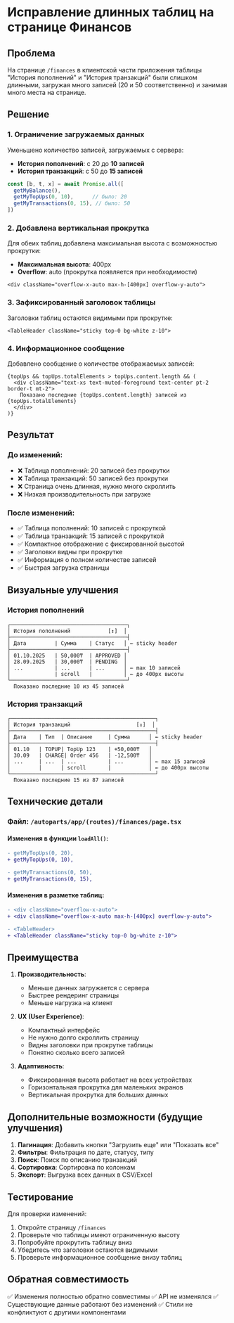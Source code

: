 # Исправление длинных таблиц на странице Финансов

## Проблема
На странице `/finances` в клиентской части приложения таблицы "История пополнений" и "История транзакций" были слишком длинными, загружая много записей (20 и 50 соответственно) и занимая много места на странице.

## Решение

### 1. Ограничение загружаемых данных
Уменьшено количество записей, загружаемых с сервера:
- **История пополнений**: с 20 до **10 записей**
- **История транзакций**: с 50 до **15 записей**

```typescript
const [b, t, x] = await Promise.all([
  getMyBalance(),
  getMyTopUps(0, 10),      // было: 20
  getMyTransactions(0, 15), // было: 50
])
```

### 2. Добавлена вертикальная прокрутка
Для обеих таблиц добавлена максимальная высота с возможностью прокрутки:
- **Максимальная высота**: 400px
- **Overflow**: auto (прокрутка появляется при необходимости)

```tsx
<div className="overflow-x-auto max-h-[400px] overflow-y-auto">
```

### 3. Зафиксированный заголовок таблицы
Заголовки таблиц остаются видимыми при прокрутке:

```tsx
<TableHeader className="sticky top-0 bg-white z-10">
```

### 4. Информационное сообщение
Добавлено сообщение о количестве отображаемых записей:

```tsx
{topUps && topUps.totalElements > topUps.content.length && (
  <div className="text-xs text-muted-foreground text-center pt-2 border-t mt-2">
    Показано последние {topUps.content.length} записей из {topUps.totalElements}
  </div>
)}
```

## Результат

### До изменений:
- ❌ Таблица пополнений: 20 записей без прокрутки
- ❌ Таблица транзакций: 50 записей без прокрутки
- ❌ Страница очень длинная, нужно много скроллить
- ❌ Низкая производительность при загрузке

### После изменений:
- ✅ Таблица пополнений: 10 записей с прокруткой
- ✅ Таблица транзакций: 15 записей с прокруткой
- ✅ Компактное отображение с фиксированной высотой
- ✅ Заголовки видны при прокрутке
- ✅ Информация о полном количестве записей
- ✅ Быстрая загрузка страницы

## Визуальные улучшения

### История пополнений
```
┌─────────────────────────────────────┐
│ История пополнений            [↕️]  │
├─────────────────────────────────────┤
│ Дата         | Сумма    | Статус   │ ← sticky header
├─────────────────────────────────────┤
│ 01.10.2025   | 50,000₸  | APPROVED │
│ 28.09.2025   | 30,000₸  | PENDING  │
│ ...          | ...      | ...      │ ← max 10 записей
│              | scroll   |          │ ← до 400px высоты
└─────────────────────────────────────┘
  Показано последние 10 из 45 записей
```

### История транзакций
```
┌──────────────────────────────────────────────┐
│ История транзакций                     [↕️]  │
├──────────────────────────────────────────────┤
│ Дата    | Тип  | Описание     | Сумма      │ ← sticky header
├──────────────────────────────────────────────┤
│ 01.10   | TOPUP| TopUp 123    | +50,000₸   │
│ 30.09   | CHARGE| Order 456   | -12,500₸   │
│ ...     | ...  | ...          | ...        │ ← max 15 записей
│         |      | scroll       |            │ ← до 400px высоты
└──────────────────────────────────────────────┘
  Показано последние 15 из 87 записей
```

## Технические детали

### Файл: `/autoparts/app/(routes)/finances/page.tsx`

#### Изменения в функции `loadAll()`:
```diff
- getMyTopUps(0, 20),
+ getMyTopUps(0, 10),

- getMyTransactions(0, 50),
+ getMyTransactions(0, 15),
```

#### Изменения в разметке таблиц:
```diff
- <div className="overflow-x-auto">
+ <div className="overflow-x-auto max-h-[400px] overflow-y-auto">

- <TableHeader>
+ <TableHeader className="sticky top-0 bg-white z-10">
```

## Преимущества

1. **Производительность**: 
   - Меньше данных загружается с сервера
   - Быстрее рендеринг страницы
   - Меньше нагрузка на клиент

2. **UX (User Experience)**:
   - Компактный интерфейс
   - Не нужно долго скроллить страницу
   - Видны заголовки при прокрутке таблицы
   - Понятно сколько всего записей

3. **Адаптивность**:
   - Фиксированная высота работает на всех устройствах
   - Горизонтальная прокрутка для маленьких экранов
   - Вертикальная прокрутка для больших данных

## Дополнительные возможности (будущие улучшения)

1. **Пагинация**: Добавить кнопки "Загрузить еще" или "Показать все"
2. **Фильтры**: Фильтрация по дате, статусу, типу
3. **Поиск**: Поиск по описанию транзакций
4. **Сортировка**: Сортировка по колонкам
5. **Экспорт**: Выгрузка всех данных в CSV/Excel

## Тестирование

Для проверки изменений:
1. Откройте страницу `/finances`
2. Проверьте что таблицы имеют ограниченную высоту
3. Попробуйте прокрутить таблицу вниз
4. Убедитесь что заголовки остаются видимыми
5. Проверьте информационное сообщение внизу таблиц

## Обратная совместимость

✅ Изменения полностью обратно совместимы
✅ API не изменялся
✅ Существующие данные работают без изменений
✅ Стили не конфликтуют с другими компонентами
